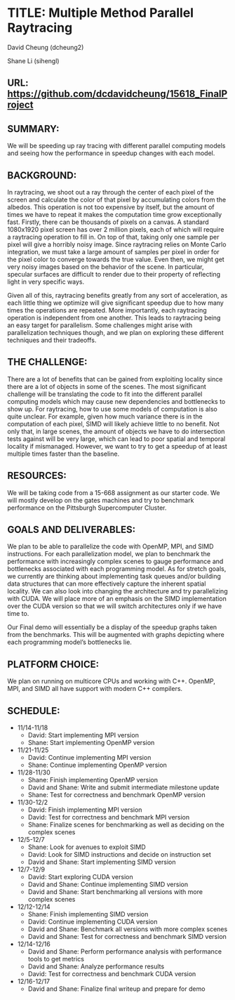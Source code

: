 # TITLE: Multiple Method Parallel Raytracing

David Cheung (dcheung2)

Shane Li (sihengl)


## URL: https://github.com/dcdavidcheung/15618_FinalProject


## SUMMARY: 

We will be speeding up ray tracing with different parallel computing models and seeing how the performance in speedup changes with each model.


## BACKGROUND:

In raytracing, we shoot out a ray through the center of each pixel of the screen and calculate the color of that pixel by accumulating colors from the albedos. This operation is not too expensive by itself, but the amount of times we have to repeat it makes the computation time grow exceptionally fast. Firstly, there can be thousands of pixels on a canvas. A standard 1080x1920 pixel screen has over 2 million pixels, each of which will require a raytracing operation to fill in. On top of that, taking only one sample per pixel will give a horribly noisy image. Since raytracing relies on Monte Carlo integration, we must take a large amount of samples per pixel in order for the pixel color to converge towards the true value. Even then, we might get very noisy images based on the behavior of the scene. In particular, specular surfaces are difficult to render due to their property of reflecting light in very specific ways.

Given all of this, raytracing benefits greatly from any sort of acceleration, as each little thing we optimize will give significant speedup due to how many times the operations are repeated. More importantly, each raytracing operation is independent from one another. This leads to raytracing being an easy target for parallelism. Some challenges might arise with parallelization techniques though, and we plan on exploring these different techniques and their tradeoffs.


## THE CHALLENGE: 

There are a lot of benefits that can be gained from exploiting locality since there are a lot of objects in some of the scenes. The most significant challenge will be translating the code to fit into the different parallel computing models which may cause new dependencies and bottlenecks to show up. For raytracing, how to use some models of computation is also quite unclear. For example, given how much variance there is in the computation of each pixel, SIMD will likely achieve little to no benefit. Not only that, in large scenes, the amount of objects we have to do intersection tests against will be very large, which can lead to poor spatial and temporal locality if mismanaged. However, we want to try to get a speedup of at least multiple times faster than the baseline.


## RESOURCES:

We will be taking code from a 15-668 assignment as our starter code. We will mostly develop on the gates machines and try to benchmark performance on the Pittsburgh Supercomputer Cluster. 


## GOALS AND DELIVERABLES:

We plan to be able to parallelize the code with OpenMP, MPI, and SIMD instructions. For each parallelization model, we plan to benchmark the performance with increasingly complex scenes to gauge performance and bottlenecks associated with each programming model. As for stretch goals, we currently are thinking about implementing task queues and/or building data structures that can more effectively capture the inherent spatial locality. We can also look into changing the architecture and try parallelizing with CUDA. We will place more of an emphasis on the SIMD implementation over the CUDA version so that we will switch architectures only if we have time to. 

Our Final demo will essentially be a display of the speedup graphs taken from the benchmarks. This will be augmented with graphs depicting where each programming model’s bottlenecks lie.


## PLATFORM CHOICE:

We plan on running on multicore CPUs and working with C++. OpenMP, MPI, and SIMD all have support with modern C++ compilers. 



## SCHEDULE: 

- 11/14-11/18  
	- David: Start implementing MPI version  
	- Shane: Start implementing OpenMP version  
- 11/21-11/25
	- David: Continue implementing MPI version  
	- Shane: Continue implementing OpenMP version  
- 11/28-11/30  
    - Shane: Finish implementing OpenMP version  
	- David and Shane: Write and submit intermediate milestone update
    - Shane: Test for correctness and benchmark OpenMP version  
- 11/30-12/2  
    - David: Finish implementing MPI version  
    - David: Test for correctness and benchmark MPI version  
    - Shane: Finalize scenes for benchmarking as well as deciding on the complex scenes 
- 12/5-12/7  
    - Shane: Look for avenues to exploit SIMD
    - David: Look for SIMD instructions and decide on instruction set  
    - David and Shane: Start implementing SIMD version  
- 12/7-12/9  
    - David: Start exploring CUDA version  
    - David and Shane: Continue implementing SIMD version  
    - David and Shane: Start benchmarking all versions with more complex scenes  
- 12/12-12/14  
    - Shane: Finish implementing SIMD version  
    - David: Continue implementing CUDA version  
    - David and Shane: Benchmark all versions with more complex scenes  
    - David and Shane: Test for correctness and benchmark SIMD version  
- 12/14-12/16  
    - David and Shane: Perform performance analysis with performance tools to get metrics  
    - David and Shane: Analyze performance results  
    - David: Test for correctness and benchmark CUDA version  
- 12/16-12/17  
    - David and Shane: Finalize final writeup and prepare for demo  
